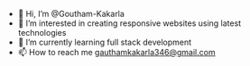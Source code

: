- 👋 Hi, I’m @Goutham-Kakarla
- 👀 I’m interested in creating responsive websites using latest technologies
- 🌱 I’m currently learning full stack development
- 📫 How to reach me gauthamkakarla346@gmail.com

<!---
Goutham-Kakarla/Goutham-Kakarla is a ✨ special ✨ repository because its `README.md` (this file) appears on your GitHub profile.
You can click the Preview link to take a look at your changes.
--->
